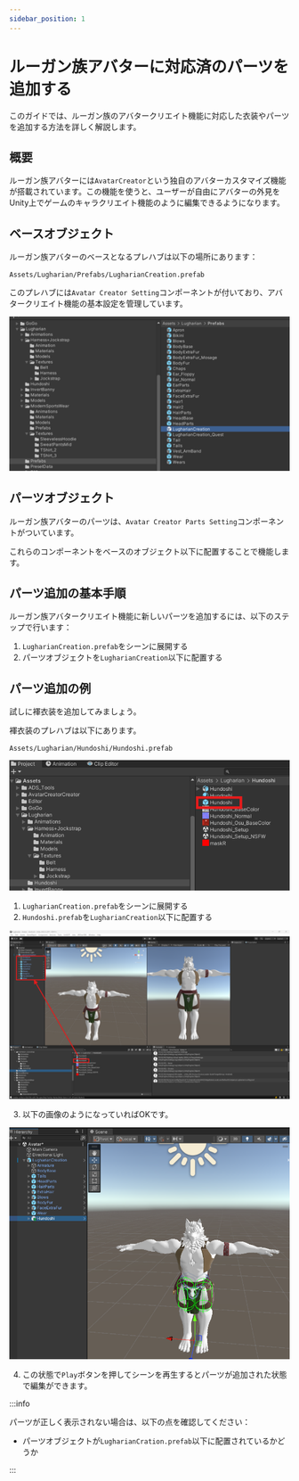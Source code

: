 ```yaml
---
sidebar_position: 1
---
```


# ルーガン族アバターに対応済のパーツを追加する

このガイドでは、ルーガン族のアバタークリエイト機能に対応した衣装やパーツを追加する方法を詳しく解説します。

## 概要

ルーガン族アバターには`AvatarCreator`という独自のアバターカスタマイズ機能が搭載されています。この機能を使うと、ユーザーが自由にアバターの外見をUnity上でゲームのキャラクリエイト機能のように編集できるようになります。

## ベースオブジェクト

ルーガン族アバターのベースとなるプレハブは以下の場所にあります：

```
Assets/Lugharian/Prefabs/LugharianCreation.prefab
```

このプレハブには`Avatar Creator Setting`コンポーネントが付いており、アバタークリエイト機能の基本設定を管理しています。

![ルーガン族ベースパーツ](addParts_2025-06-02-10-56-55.png)

## パーツオブジェクト

ルーガン族アバターのパーツは、`Avatar Creator Parts Setting`コンポーネントがついています。

これらのコンポーネントをベースのオブジェクト以下に配置することで機能します。

## パーツ追加の基本手順

ルーガン族アバタークリエイト機能に新しいパーツを追加するには、以下のステップで行います：

1. `LugharianCreation.prefab`をシーンに展開する
1. パーツオブジェクトを`LugharianCreation`以下に配置する

## パーツ追加の例

試しに褌衣装を追加してみましょう。

褌衣装のプレハブは以下にあります。

```
Assets/Lugharian/Hundoshi/Hundoshi.prefab
```

![褌パーツの場所](addParts_2025-06-02-11-10-50.png)

1. `LugharianCreation.prefab`をシーンに展開する
2. `Hundoshi.prefab`を`LugharianCreation`以下に配置する

![パーツの配置](addParts_2025-06-02-11-13-05.png)

3. 以下の画像のようになっていればOKです。

![パーツ配置後の状態](addParts_2025-06-02-11-14-01.png)

4. この状態で`Play`ボタンを押してシーンを再生するとパーツが追加された状態で編集ができます。

:::info

パーツが正しく表示されない場合は、以下の点を確認してください：

- パーツオブジェクトが`LugharianCration.prefab`以下に配置されているかどうか

:::
